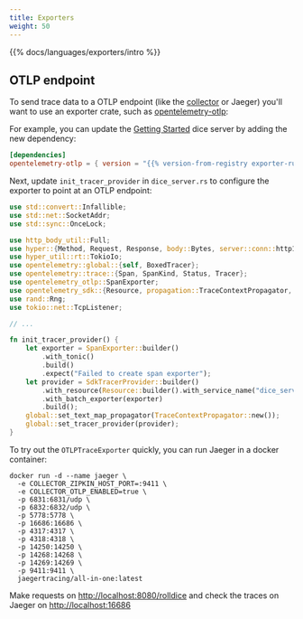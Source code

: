 ```yaml
---
title: Exporters
weight: 50
---
```


{{% docs/languages/exporters/intro %}}

## OTLP endpoint

To send trace data to a OTLP endpoint (like the [collector](/docs/collector) or
Jaeger) you'll want to use an exporter crate, such as
[opentelemetry-otlp](https://crates.io/crates/opentelemetry-otlp):

For example, you can update the [Getting Started](../getting-started/) dice server by adding the new dependency:

```toml
[dependencies]
opentelemetry-otlp = { version = "{{% version-from-registry exporter-rust-otlp %}}", features = ["grpc-tonic"] }
```

Next, update `init_tracer_provider` in `dice_server.rs` to configure the exporter to point at an OTLP endpoint:

```rust
use std::convert::Infallible;
use std::net::SocketAddr;
use std::sync::OnceLock;

use http_body_util::Full;
use hyper::{Method, Request, Response, body::Bytes, server::conn::http1, service::service_fn};
use hyper_util::rt::TokioIo;
use opentelemetry::global::{self, BoxedTracer};
use opentelemetry::trace::{Span, SpanKind, Status, Tracer};
use opentelemetry_otlp::SpanExporter;
use opentelemetry_sdk::{Resource, propagation::TraceContextPropagator, trace::SdkTracerProvider};
use rand::Rng;
use tokio::net::TcpListener;

// ...

fn init_tracer_provider() {
    let exporter = SpanExporter::builder()
        .with_tonic()
        .build()
        .expect("Failed to create span exporter");
    let provider = SdkTracerProvider::builder()
        .with_resource(Resource::builder().with_service_name("dice_server").build())
        .with_batch_exporter(exporter)
        .build();
    global::set_text_map_propagator(TraceContextPropagator::new());
    global::set_tracer_provider(provider);
}
```

To try out the `OTLPTraceExporter` quickly, you can run Jaeger in a docker
container:

```shell
docker run -d --name jaeger \
  -e COLLECTOR_ZIPKIN_HOST_PORT=:9411 \
  -e COLLECTOR_OTLP_ENABLED=true \
  -p 6831:6831/udp \
  -p 6832:6832/udp \
  -p 5778:5778 \
  -p 16686:16686 \
  -p 4317:4317 \
  -p 4318:4318 \
  -p 14250:14250 \
  -p 14268:14268 \
  -p 14269:14269 \
  -p 9411:9411 \
  jaegertracing/all-in-one:latest
```

Make requests on [http://localhost:8080/rolldice](http://localhost:8080/rolldice) and check the traces on Jaeger on [http://localhost:16686](http://localhost:16686)

